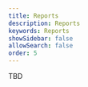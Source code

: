 ```yaml
---
title: Reports
description: Reports 
keywords: Reports 
showSidebar: false
allowSearch: false
order: 5
---
```


TBD